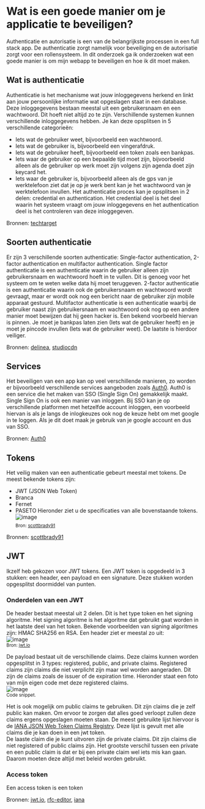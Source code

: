 # Wat is een goede manier om je applicatie te beveiligen?
Authenticatie en autorisatie is een van de belangrijkste processen in een full stack app. De authenticatie zorgt namelijk voor beveiliging en de autorisatie zorgt voor een rollensysteem. In dit onderzoek ga ik onderzoeken wat een goede manier is om mijn webapp te beveiligen en hoe ik dit moet maken. 

## Wat is authenticatie
Authenticatie is het mechanisme wat jouw inloggegevens herkend en linkt aan jouw persoonlijke informatie wat opgeslagen staat in een database. Deze inloggegevens bestaan meestal uit een gebruikersnaam en een wachtwoord. Dit hoeft niet altijd zo te zijn. Verschillende systemen kunnen verschillende inloggegevens hebben. Je kan deze opsplitsen in 5 verschillende categorieën:
-	Iets wat de gebruiker weet, bijvoorbeeld een wachtwoord.
-	Iets wat de gebruiker is, bijvoorbeeld een vingerafdruk.
-	Iets wat de gebruiker heeft, bijvoorbeeld een token zoals een bankpas.
-	Iets waar de gebruiker op een bepaalde tijd moet zijn, bijvoorbeeld alleen als de gebruiker op werk moet zijn volgens zijn agenda doet zijn keycard het.
-	Iets waar de gebruiker is, bijvoorbeeld alleen als de gps van je werktelefoon ziet dat je op je werk bent kan je het wachtwoord van je werktelefoon invullen.
Het authenticatie proces kan je opsplitsen in 2 delen: credential en authentication.
Het credential deel is het deel waarin het systeem vraagt om jouw inloggegevens en het authentication deel is het controleren van deze inloggegeven.

Bronnen: [techtarget](https://www.techtarget.com/searchsecurity/feature/5-common-authentication-factors-to-know)

## Soorten authenticatie
Er zijn 3 verschillende soorten authenticatie: Single-factor authentication, 2-factor authentication en multifactor authentication. 
Single factor authenticatie is een authenticatie waarin de gebruiker alleen zijn gebruikersnaam en wachtwoord hoeft in te vullen. Dit is genoeg voor het systeem om te weten welke data hij moet teruggeven. 
2-factor authenticatie is een authenticatie waarin ook de gebruikersnaam en wachtwoord wordt gevraagt, maar er wordt ook nog een bericht naar de gebruiker zijn mobile apparaat gestuurd.
Multifactor authenticatie is een authenticatie waarbij de gebruiker naast zijn gebruikersnaam en wachtwoord ook nog op een andere manier moet bewijzen dat hij geen hacker is. Een bekend voorbeeld hiervan is pinnen. Je moet je bankpas laten zien (Iets wat de gebruiker heeft) en je moet je pincode invullen (Iets wat de gebruiker weet). De laatste is hierdoor veiliger.

Bronnen: [delinea](https://delinea.com/blog/sfa-mfa-difference), [studiocdn](https://studiocdn.com/faq/what-is-two-factor-authentication/?gclid=Cj0KCQiA99ybBhD9ARIsALvZavVxycugjDb0dBqchP3yF4AOxEHdkS29I-0IGOrTqq1gKIzGSwC3Q6caAhZPEALw_wcB)

## Services
Het beveiligen van een app kan op veel verschillende manieren, zo worden er bijvoorbeeld verschillende services aangeboden zoals [Auth0](https://auth0.com/). Auth0 is een service die het maken van SSO (Single Sign On) gemakkelijk maakt. Single Sign On is ook een manier van inloggen. Bij SSO kan je op verschillende platformen met hetzelfde account inloggen, een voorbeeld hiervan is als je langs de inlogkeuzes ook nog de keuze hebt om met google in te loggen. Als je dit doet maak je gebruik van je google account en dus van SSO.

Bronnen: [Auth0](https://auth0.com/)

## Tokens
Het veilig maken van een authenticatie gebeurt meestal met tokens. De meest bekende tokens zijn: 
- JWT (JSON Web Token)
- Branca
- Fernet
- PASETO
Hieronder ziet u de specificaties van alle bovenstaande tokens.
![image](https://user-images.githubusercontent.com/113592556/203552268-e82caf83-6ff4-43ce-ba7a-2ebcccc1e00f.png)<br />
<sub>Bron: [scottbrady91](https://www.scottbrady91.com/jose/alternatives-to-jwts#alternatives)</sub>

Bronnen: [scottbrady91](https://www.scottbrady91.com/jose/alternatives-to-jwts#alternatives)

## JWT
Ikzelf heb gekozen voor JWT tokens. Een JWT token is opgedeeld in 3 stukken: een header, een payload en een signature. Deze stukken worden opgesplitst doormiddel van punten. 

### Onderdelen van een JWT
De header bestaat meestal uit 2 delen. Dit is het type token en het signing algoritme. Het signing algoritme is het algoritme dat gebruikt gaat worden in het laatste deel van het token. Bekende voorbeelden van signing algoritmes zijn: HMAC SHA256 en RSA. Een header ziet er meestal zo uit:<br />
![image](https://user-images.githubusercontent.com/113592556/203557071-bee7e9d5-cc27-4291-ae52-5943c4b82c7b.png)<br />
<sub>Bron: [jwt.io](https://jwt.io/introduction)</sub>

De payload bestaat uit de verschillende claims. Deze claims kunnen worden opgesplitst in 3 types: registered, public, and private claims.
Registered claims zijn claims die niet verplicht zijn maar wel worden aangeraden. Dit zijn de claims zoals de issuer of de expiration time. Hieronder staat een foto van mijn eigen code met deze registered claims. <br />
![image](https://user-images.githubusercontent.com/113592556/203789125-26274f7a-ca8b-448e-bcf9-9f40858a0a40.png)<br />
<sub>Code snippet.</sub><br />

Het is ook mogelijk om public claims te gebruiken. Dit zijn claims die je zelf public kan maken. Om ervoor te zorgen dat alles goed verloopt zullen deze claims ergens opgeslagen moeten staan. De meest gebruikte lijst hiervoor is de [IANA JSON Web Token Claims Registry](https://www.iana.org/assignments/jwt/jwt.xhtml#claims). Deze lijst is gevult met alle claims die je kan doen in een jwt token.<br />
De laaste claim die je kunt uitvoren zijn de private claims. Dit zijn claims die niet registered of public claims zijn. Het grootste verschil tussen een private en een public claim is dat er bij een private claim wel iets mis kan gaan. Daarom moeten deze altijd met beleid worden gebruikt.<br />

### Access token
Een access token is een token 

Bronnen: [jwt.io](https://jwt.io/introduction), [rfc-editor](https://www.rfc-editor.org/rfc/rfc7519#section-4.2), [iana](https://www.iana.org/assignments/jwt/jwt.xhtml#claims)

